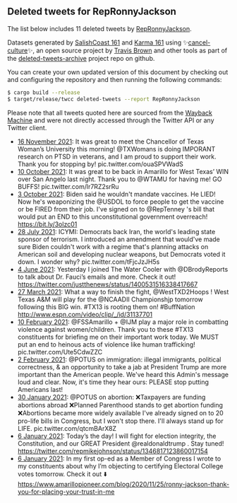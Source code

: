 ## Deleted tweets for RepRonnyJackson

The list below includes 11 deleted tweets by
[RepRonnyJackson](https://twitter.com/RepRonnyJackson).



Datasets generated by [SalishCoast 161](https://twitter.com/SalishCoastA) and [Karma 161](https://twitter.com/KarmaOneSixOne)
using ✨[cancel-culture](https://github.com/travisbrown/cancel-culture)✨, an open source project by [Travis Brown](https://twitter.com/travisbrown) 
and other tools as part of the [deleted-tweets-archive](https://github.com/salcoast/deleted-tweets-archive/) project repo on github.

You can create your own updated version of this document by checking out and configuring the
repository and then running the following commands:

```bash
$ cargo build --release
$ target/release/twcc deleted-tweets --report RepRonnyJackson
```

Please note that all tweets quoted here are sourced from the
[Wayback Machine](https://web.archive.org) and were not directly accessed through the Twitter API or
any Twitter client.

* [16 November 2021](https://web.archive.org/web/20211116221702/https://twitter.com/RepRonnyJackson/status/1460733616896589839): It was great to meet the Chancellor of Texas Woman’s University this morning!  @TXWomans  is doing IMPORANT research on PTSD in veterans, and I am proud to support their work. Thank you for stopping by! pic.twitter.com/ouaSPVWadS
* [10 October 2021](https://web.archive.org/web/20211010172639/https://twitter.com/RepRonnyJackson/status/1447246307437993984): It was great to be back in Amarillo for West Texas’ WIN over San Angelo last night. Thank you to  @WTAMU  for having me! GO BUFFS! pic.twitter.com/lr7RZ2srRu
* [ 3 October 2021](https://web.archive.org/web/20211003220527/https://twitter.com/RepRonnyJackson/status/1444785637282942978): Biden said he wouldn't mandate vaccines. He LIED! Now he's weaponizing the  @USDOL  to force people to  get the vaccine or be FIRED from their job. I've signed on to  @RepTenney 's bill that would put an END to this  unconstitutional government overreach! https://bit.ly/3olzc01
* [28 July 2021](https://web.archive.org/web/20210728215154/https://twitter.com/RepRonnyJackson/status/1420502268600795138): ICYMI: Democrats back Iran, the world's leading state sponsor of terrorism.  I introduced an amendment that would've made sure Biden couldn't work with a regime that's planning attacks on American soil and developing nuclear weapons, but Democrats voted it down.   I wonder why? pic.twitter.com/tFjcJzJH5s
* [ 4 June 2021](https://web.archive.org/web/20210604152542/https://twitter.com/RepRonnyJackson/status/1400834092288167946): Yesterday I joined The Water Cooler with  @DBrodyReports  to talk about Dr. Fauci’s emails and more. Check it out! https://twitter.com/justthenews/status/1400531516338417667
* [27 March 2021](https://web.archive.org/web/20210327021740/https://twitter.com/RepRonnyJackson/status/1375632963799502849): What a way to finish the fight,  @WestTXD2Hoops !  West Texas A&M will play for the  @NCAADII  Championshjp tomorrow following this BIG win.   #TX13  is rooting them on!    #BuffNation  http://www.espn.com/video/clip/_/id/31137701
* [10 February 2021](https://web.archive.org/web/20210210161806/https://twitter.com/RepRonnyJackson/status/1359536618277908485): @FSSAmarillo  +  @IJM  play a major role in combatting violence against women/children.  Thank you to these  #TX13  constituents for briefing me on their important work today.  We MUST put an end to heinous acts of violence like human trafficking! pic.twitter.com/Ute5CdwZZC
* [ 2 February 2021](https://web.archive.org/web/20210202230336/https://twitter.com/RepRonnyJackson/status/1356740008405794818): @POTUS  on immigration: illegal immigrants, political correctness, & an opportunity to take a jab at President Trump are more important than the American people.  We've heard this Admin's message loud and clear. Now, it's time they hear ours:  PLEASE stop putting Americans last!
* [30 January 2021](https://web.archive.org/web/20210130160029/https://twitter.com/RepRonnyJackson/status/1355546315350888457): @POTUS  on abortion:  ❌Taxpayers are funding abortions abroad ❌Planned Parenthood stands to get abortion funding ❌Abortions became more widely available  I've already signed on to 20 pro-life bills in Congress, but I won't stop there. I'll always stand up for LIFE. pic.twitter.com/qtcmBArX8Z
* [ 6 January 2021](https://web.archive.org/web/20210106173534/https://twitter.com/RepRonnyJackson/status/1346872994547818496): Today’s the day! I will fight for election integrity, the Constitution, and our GREAT President  @realdonaldtrump . Stay tuned! https://twitter.com/repmikejohnson/status/1346817123860017154
* [ 6 January 2021](https://web.archive.org/web/20210106000528/https://twitter.com/RepRonnyJackson/status/1346608722450272257): In my first op-ed as a Member of Congress I wrote to my constituents about why I’m objecting to certifying Electoral College votes tomorrow.   Check it out ⬇️ https://www.amarillopioneer.com/blog/2020/11/25/ronny-jackson-thank-you-for-placing-your-trust-in-me
